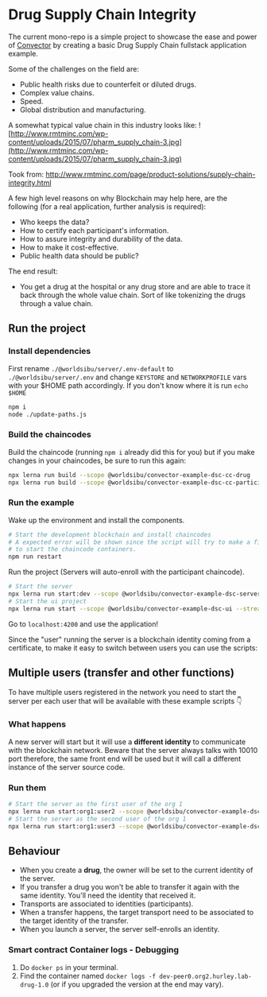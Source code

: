 # Drug Supply Chain Integrity

The current mono-repo is a simple project to showcase the ease and power of [Convector](https://worldsibu.tech/convector) by creating a basic Drug Supply Chain fullstack application example.

Some of the challenges on the field are:

* Public health risks due to counterfeit or diluted drugs.
* Complex value chains.
* Speed.
* Global distribution and manufacturing.

A somewhat typical value chain in this industry looks like:
![http://www.rmtminc.com/wp-content/uploads/2015/07/pharm_supply_chain-3.jpg](http://www.rmtminc.com/wp-content/uploads/2015/07/pharm_supply_chain-3.jpg)

Took from: http://www.rmtminc.com/page/product-solutions/supply-chain-integrity.html

A few high level reasons on why Blockchain may help here, are the following (for a real application, further analysis is required):

* Who keeps the data?
* How to certify each participant's information.
* How to assure integrity and durability of the data.
* How to make it cost-effective.
* Public health data should be public?

The end result:

* You get a drug at the hospital or any drug store and are able to trace it back through the whole value chain. Sort of like tokenizing the drugs through a value chain.

## Run the project

### Install dependencies

First rename `./@worldsibu/server/.env-default` to `./@worldsibu/server/.env` and change `KEYSTORE` and `NETWORKPROFILE` vars with your $HOME path accordingly. If you don't know where it is run `echo $HOME`

```bash
npm i
node ./update-paths.js
```

### Build the chaincodes

Build the chaincode (running `npm i` already did this for you) but if you make changes in your chaincodes, be sure to run this again:

```bash
npx lerna run build --scope @worldsibu/convector-example-dsc-cc-drug
npx lerna run build --scope @worldsibu/convector-example-dsc-cc-participant
```

### Run the example

Wake up the environment and install the components.

```bash
# Start the development blockchain and install chaincodes
# A expected error will be shown since the script will try to make a first call
# to start the chaincode containers.
npm run restart
```

Run the project (Servers will auto-enroll with the participant chaincode).

```bash
# Start the server
npx lerna run start:dev --scope @worldsibu/convector-example-dsc-server --stream
# Start the ui project
npx lerna run start --scope @worldsibu/convector-example-dsc-ui --stream
```

Go to `localhost:4200` and use the application!

Since the "user" running the server is a blockchain identity coming from a certificate, to make it easy to switch between users you can use the scripts:

## Multiple users (transfer and other functions)

To have multiple users registered in the network you need to start the server per each user that will be available with these example scripts 👇

### What happens

A new server will start but it will use a **different identity** to communicate with the blockchain network. Beware that the server always talks with 10010 port therefore, the same front end will be used but it will call a different instance of the server source code. 

### Run them

```bash
# Start the server as the first user of the org 1
npx lerna run start:org1:user2 --scope @worldsibu/convector-example-dsc-server --stream
# Start the server as the second user of the org 1
npx lerna run start:org1:user3 --scope @worldsibu/convector-example-dsc-server --stream
```

## Behaviour

* When you create a **drug**, the owner will be set to the current identity of the server.
* If you transfer a drug you won't be able to transfer it again with the same identity. You'll need the identity that received it.
* Transports are associated to identities (participants).
* When a transfer happens, the target transport need to be associated to the target identity of the transfer.
* When you launch a server, the server self-enrolls an identity.

### Smart contract Container logs - Debugging

1. Do `docker ps` in your terminal.
2. Find the container named `docker logs -f dev-peer0.org2.hurley.lab-drug-1.0` (or if you upgraded the version at the end may vary).
